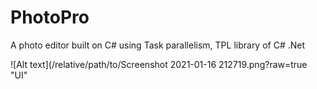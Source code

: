 # PhotoPro
A photo editor built on C# using Task parallelism, TPL library of C# .Net

![Alt text](/relative/path/to/Screenshot 2021-01-16 212719.png?raw=true "UI"
